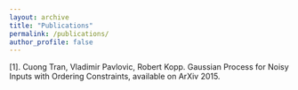 ```yaml
---
layout: archive
title: "Publications"
permalink: /publications/
author_profile: false
---
```


[1]. Cuong Tran, Vladimir Pavlovic, Robert Kopp. Gaussian Process for Noisy Inputs with Ordering Constraints, available on ArXiv 2015.
